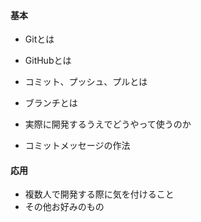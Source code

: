 #### 基本
- Gitとは
- GitHubとは

- コミット、プッシュ、プルとは
- ブランチとは

- 実際に開発するうえでどうやって使うのか
- コミットメッセージの作法

#### 応用
- 複数人で開発する際に気を付けること
- その他お好みのもの
